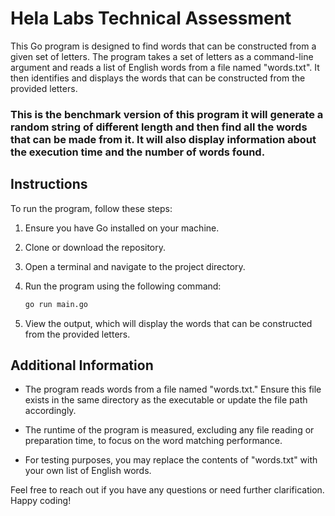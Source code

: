 # Hela Labs Technical Assessment

This Go program is designed to find words that can be constructed from a given set of letters. The program takes a set of letters as a command-line argument and reads a list of English words from a file named "words.txt". It then identifies and displays the words that can be constructed from the provided letters.

### This is the benchmark version of this program it will generate a random string of different length and then find all the words that can be made from it. It will also display information about the execution time and the number of words found.

## Instructions

To run the program, follow these steps:

1. Ensure you have Go installed on your machine.

2. Clone or download the repository.

3. Open a terminal and navigate to the project directory.

4. Run the program using the following command:

    ```bash
    go run main.go
    ```

5. View the output, which will display the words that can be constructed from the provided letters.

## Additional Information

- The program reads words from a file named "words.txt." Ensure this file exists in the same directory as the executable or update the file path accordingly.

- The runtime of the program is measured, excluding any file reading or preparation time, to focus on the word matching performance.

- For testing purposes, you may replace the contents of "words.txt" with your own list of English words.

Feel free to reach out if you have any questions or need further clarification. Happy coding!